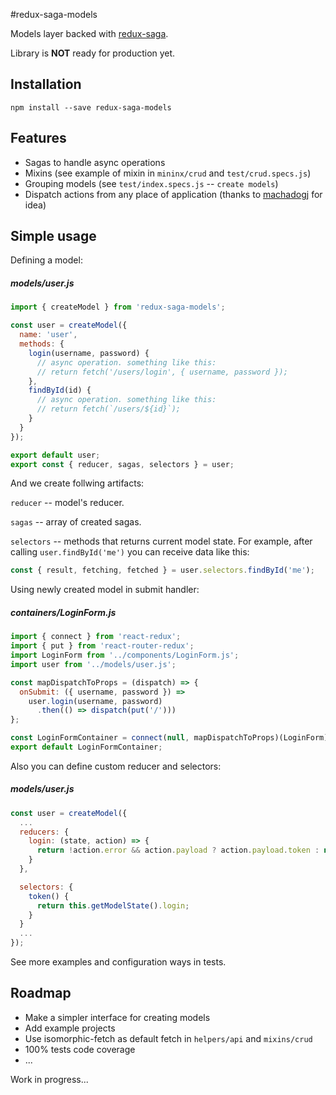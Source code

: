#redux-saga-models

Models layer backed with [redux-saga](https://www.npmjs.com/package/redux-saga). 

Library is **NOT** ready for production  yet.

## Installation

    npm install --save redux-saga-models
    
## Features

* Sagas to handle async operations
* Mixins (see example of mixin in `mininx/crud` and `test/crud.specs.js`)
* Grouping models (see `test/index.specs.js` -- `create models`)
* Dispatch actions from any place of application (thanks to [machadogj](https://github.com/machadogj) for idea)

## Simple usage

Defining a model:

##### **models/user.js**
```js
import { createModel } from 'redux-saga-models';

const user = createModel({
  name: 'user',
  methods: {
    login(username, password) {
      // async operation. something like this:
      // return fetch('/users/login', { username, password });
    },
    findById(id) {
      // async operation. something like this:
      // return fetch(`/users/${id}`);
    }
  }
});

export default user;
export const { reducer, sagas, selectors } = user;
```

And we create follwing artifacts:

`reducer` -- model's reducer.

`sagas` -- array of created sagas.

`selectors` -- methods that returns current model state. 
For example, after calling `user.findById('me')` you can receive data like this:

```js
const { result, fetching, fetched } = user.selectors.findById('me');
```

Using newly created model in submit handler:

##### **containers/LoginForm.js**
```js
import { connect } from 'react-redux';
import { put } from 'react-router-redux';
import LoginForm from '../components/LoginForm.js';
import user from '../models/user.js';

const mapDispatchToProps = (dispatch) => {
  onSubmit: ({ username, password }) => 
    user.login(username, password)
      .then(() => dispatch(put('/')))
};

const LoginFormContainer = connect(null, mapDispatchToProps)(LoginForm);
export default LoginFormContainer;
```

Also you can define custom reducer and selectors:

##### **models/user.js**

```js
const user = createModel({
  ...
  reducers: {
    login: (state, action) => {
      return !action.error && action.payload ? action.payload.token : null;
    }
  },

  selectors: {
    token() {
      return this.getModelState().login;
    }
  }
  ...
});
```

See more examples and configuration ways in tests.

## Roadmap

* Make a simpler interface for creating models
* Add example projects
* Use isomorphic-fetch as default fetch in `helpers/api` and `mixins/crud`
* 100% tests code coverage
* ...

Work in progress...
